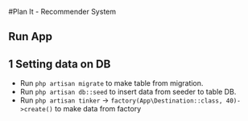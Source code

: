 #Plan It - Recommender System

## Run App

## 1 Setting data on DB
- Run `php artisan migrate` to make table from migration.
- Run `php artisan db::seed` to insert data from seeder to table DB.
- Run `php artisan tinker` -> `factory(App\Destination::class, 40)->create()` to make data from factory

